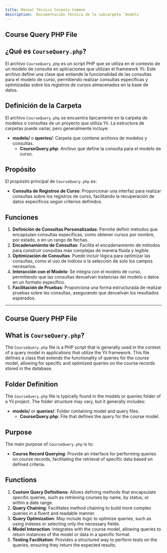 ```yaml
---
title: Manual Técnico Carpeta Common
description:  Documentación Técnica de la subcarpeta `models`
---
```


## Course Query PHP File

## ¿Qué es `CourseQuery.php`?

El archivo `CourseQuery.php` es un script PHP que se utiliza en el contexto de un modelo de consulta en aplicaciones que utilizan el framework Yii. Este archivo define una clase que extiende la funcionalidad de las consultas para el modelo de curso, permitiendo realizar consultas específicas y optimizadas sobre los registros de cursos almacenados en la base de datos.

## Definición de la Carpeta

El archivo `CourseQuery.php` se encuentra típicamente en la carpeta de modelos o consultas de un proyecto que utiliza Yii. La estructura de carpetas puede variar, pero generalmente incluye:

- **models/** o **queries/**: Carpeta que contiene archivos de modelos y consultas.
  - **CourseQuery.php**: Archivo que define la consulta para el modelo de curso.

## Propósito

El propósito principal de `CourseQuery.php` es:

- **Consulta de Registros de Curso**: Proporcionar una interfaz para realizar consultas sobre los registros de curso, facilitando la recuperación de datos específicos según criterios definidos.

## Funciones

1. **Definición de Consultas Personalizadas**: Permite definir métodos que encapsulan consultas específicas, como obtener cursos por nombre, por estado, o en un rango de fechas.
2. **Encadenamiento de Consultas**: Facilita el encadenamiento de métodos para construir consultas más complejas de manera fluida y legible.
3. **Optimización de Consultas**: Puede incluir lógica para optimizar las consultas, como el uso de índices o la selección de solo los campos necesarios.
4. **Interacción con el Modelo**: Se integra con el modelo de curso, permitiendo que las consultas devuelvan instancias del modelo o datos en un formato específico.
5. **Facilitación de Pruebas**: Proporciona una forma estructurada de realizar pruebas sobre las consultas, asegurando que devuelvan los resultados esperados.

---

## Course Query PHP File

## What is `CourseQuery.php`?

The `CourseQuery.php` file is a PHP script that is generally used in the context of a query model in applications that utilize the Yii framework. This file defines a class that extends the functionality of queries for the course model, allowing for specific and optimized queries on the course records stored in the database.

## Folder Definition

The `CourseQuery.php` file is typically found in the models or queries folder of a Yii project. The folder structure may vary, but it generally includes:

- **models/** or **queries/**: Folder containing model and query files.
  - **CourseQuery.php**: File that defines the query for the course model.

## Purpose

The main purpose of `CourseQuery.php` is to:

- **Course Record Querying**: Provide an interface for performing queries on course records, facilitating the retrieval of specific data based on defined criteria.

## Functions

1. **Custom Query Definitions**: Allows defining methods that encapsulate specific queries, such as retrieving courses by name, by status, or within a date range.
2. **Query Chaining**: Facilitates method chaining to build more complex queries in a fluent and readable manner.
3. **Query Optimization**: May include logic to optimize queries, such as using indexes or selecting only the necessary fields.
4. **Model Interaction**: Integrates with the course model, allowing queries to return instances of the model or data in a specific format.
5. **Testing Facilitation**: Provides a structured way to perform tests on the queries, ensuring they return the expected results.
